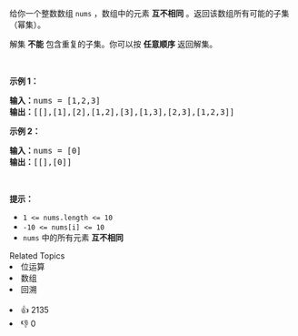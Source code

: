 <p>给你一个整数数组&nbsp;<code>nums</code> ，数组中的元素 <strong>互不相同</strong> 。返回该数组所有可能的子集（幂集）。</p>

<p>解集 <strong>不能</strong> 包含重复的子集。你可以按 <strong>任意顺序</strong> 返回解集。</p>

<p>&nbsp;</p>

<p><strong>示例 1：</strong></p>

<pre>
<strong>输入：</strong>nums = [1,2,3]
<strong>输出：</strong>[[],[1],[2],[1,2],[3],[1,3],[2,3],[1,2,3]]
</pre>

<p><strong>示例 2：</strong></p>

<pre>
<strong>输入：</strong>nums = [0]
<strong>输出：</strong>[[],[0]]
</pre>

<p>&nbsp;</p>

<p><strong>提示：</strong></p>

<ul> 
 <li><code>1 &lt;= nums.length &lt;= 10</code></li> 
 <li><code>-10 &lt;= nums[i] &lt;= 10</code></li> 
 <li><code>nums</code> 中的所有元素 <strong>互不相同</strong></li> 
</ul>

<div><div>Related Topics</div><div><li>位运算</li><li>数组</li><li>回溯</li></div></div><br><div><li>👍 2135</li><li>👎 0</li></div>